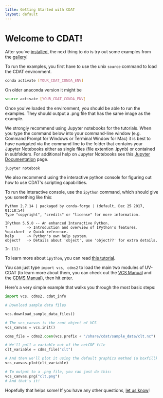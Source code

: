 ```yaml
---
title: Getting Started with CDAT
layout: default
---
```


# Welcome to CDAT!

After you've [installed](https://github.com/CDAT/cdat/wiki/install), the next thing to do is try out some examples from the [gallery](http://cdat.llnl.gov/gallery.html)!

To run the examples, you first have to use the unix `source` command to load the CDAT environment.

~~~bash
conda activate [YOUR_CDAT_CONDA_ENV]
~~~

On older anaconda version it might be

~~~bash
source activate [YOUR_CDAT_CONDA_ENV]
~~~

Once you've loaded the environment, you should be able to run the examples. They should output a .png file that has the same image as the example.

We strongly recommend using Jupyter notebooks for the tutorials. When you type the command below into your command-line window (e.g. Command Prompt for Windows or Terminal Window for Mac) it is best to have navigated via the command line to the folder that contains your Jupyter Notebooks either as single files (file extention .ipynb) or contained in subfolders. For additional help on Jupyter Notebooks see this [Jupyter Documentation](https://jupyter-notebook-beginner-guide.readthedocs.io/en/latest/execute.html) page.

~~~
jupyter notebook
~~~


We also recommend using the interactive python console for figuring out how to use CDAT's scripting capabilities.

To run the interactive console, use the `ipython` command, which should give you something like this:

~~~
Python 2.7.14 | packaged by conda-forge | (default, Dec 25 2017, 01:18:54) 
Type "copyright", "credits" or "license" for more information.

IPython 5.5.0 -- An enhanced Interactive Python.
?         -> Introduction and overview of IPython's features.
%quickref -> Quick reference.
help      -> Python's own help system.
object?   -> Details about 'object', use 'object??' for extra details.

In [1]: 
~~~

To learn more about `ipython`, you can read [this tutorial](http://ipython.org/ipython-doc/2/interactive/tutorial.html).


You can just type `import vcs, cdms2` to load the main two modules of UV-CDAT (to learn more about them, you can check out the [VCS Manual](http://uvcdat.llnl.gov/documentation/vcs/vcs.html) and the [CDMS Manual](http://uvcdat.llnl.gov/documentation/cdms/cdms.html)), then hit enter.

Here's a very simple example that walks you through the most basic steps:

~~~python
import vcs, cdms2, cdat_info

# Download sample data files

vcs.download_sample_data_files()

# The vcs_canvas is the root object of VCS
vcs_canvas = vcs.init()

cdms_file = cdms2.open(vcs.prefix + "/share/cdat/sample_data/clt.nc")

# We'll pull a variable out of the netCDF file
clt_variable = cdms_file("clt")

# And then we'll plot it using the default graphics method (a boxfill) and the default template.
vcs_canvas.plot(clt_variable)

# To output to a .png file, you can just do this:
vcs_canvas.png("clt.png")
# And that's it!
~~~

Hopefully that helps some! If you have any other questions, [let us know](http://cdat.llnl.gov/contact.html)!
